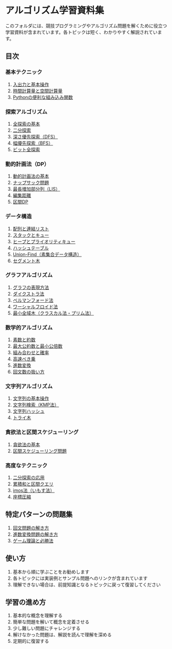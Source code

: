 # アルゴリズム学習資料集

このフォルダには、競技プログラミングやアルゴリズム問題を解くために役立つ学習資料が含まれています。各トピックは短く、わかりやすく解説されています。

## 目次

### 基本テクニック
1. [入出力と基本操作](./01_基本テクニック/01_入出力と基本操作.md)
2. [時間計算量と空間計算量](./01_基本テクニック/02_時間計算量と空間計算量.md)
3. [Pythonの便利な組み込み関数](./01_基本テクニック/03_Pythonの便利な組み込み関数.md)

### 探索アルゴリズム
1. [全探索の基本](./02_探索アルゴリズム/01_全探索の基本.md)
2. [二分探索](./02_探索アルゴリズム/02_二分探索.md)
3. [深さ優先探索（DFS）](./02_探索アルゴリズム/03_深さ優先探索.md)
4. [幅優先探索（BFS）](./02_探索アルゴリズム/04_幅優先探索.md)
5. [ビット全探索](./02_探索アルゴリズム/05_ビット全探索.md)

### 動的計画法（DP）
1. [動的計画法の基本](./03_動的計画法/01_動的計画法の基本.md)
2. [ナップサック問題](./03_動的計画法/02_ナップサック問題.md)
3. [最長増加部分列（LIS）](./03_動的計画法/03_最長増加部分列.md)
4. [編集距離](./03_動的計画法/04_編集距離.md)
5. [区間DP](./03_動的計画法/05_区間DP.md)

### データ構造
1. [配列と連結リスト](./04_データ構造/01_配列と連結リスト.md)
2. [スタックとキュー](./04_データ構造/02_スタックとキュー.md)
3. [ヒープとプライオリティキュー](./04_データ構造/03_ヒープとプライオリティキュー.md)
4. [ハッシュテーブル](./04_データ構造/04_ハッシュテーブル.md)
5. [Union-Find（素集合データ構造）](./04_データ構造/05_Union-Find.md)
6. [セグメント木](./04_データ構造/06_セグメント木.md)

### グラフアルゴリズム
1. [グラフの表現方法](./05_グラフアルゴリズム/01_グラフの表現方法.md)
2. [ダイクストラ法](./05_グラフアルゴリズム/02_ダイクストラ法.md)
3. [ベルマンフォード法](./05_グラフアルゴリズム/03_ベルマンフォード法.md)
4. [ワーシャルフロイド法](./05_グラフアルゴリズム/04_ワーシャルフロイド法.md)
5. [最小全域木（クラスカル法・プリム法）](./05_グラフアルゴリズム/05_最小全域木.md)

### 数学的アルゴリズム
1. [素数と約数](./06_数学的アルゴリズム/01_素数と約数.md)
2. [最大公約数と最小公倍数](./06_数学的アルゴリズム/02_GCD_LCM.md)
3. [組み合わせと確率](./06_数学的アルゴリズム/03_組み合わせと確率.md)
4. [高速べき乗](./06_数学的アルゴリズム/04_高速べき乗.md)
5. [進数変換](./06_数学的アルゴリズム/05_進数変換.md)
6. [回文数の扱い方](./06_数学的アルゴリズム/06_回文数の扱い方.md)

### 文字列アルゴリズム
1. [文字列の基本操作](./07_文字列アルゴリズム/01_文字列の基本操作.md)
2. [文字列検索（KMP法）](./07_文字列アルゴリズム/02_文字列検索_KMP法.md)
3. [文字列ハッシュ](./07_文字列アルゴリズム/03_文字列ハッシュ.md)
4. [トライ木](./07_文字列アルゴリズム/04_トライ木.md)

### 貪欲法と区間スケジューリング
1. [貪欲法の基本](./08_貪欲法/01_貪欲法の基本.md)
2. [区間スケジューリング問題](./08_貪欲法/02_区間スケジューリング.md)

### 高度なテクニック
1. [二分探索の応用](./09_高度なテクニック/01_二分探索の応用.md)
2. [累積和と区間クエリ](./09_高度なテクニック/02_累積和と区間クエリ.md)
3. [imos法（いもす法）](./09_高度なテクニック/03_imos法.md)
4. [座標圧縮](./09_高度なテクニック/04_座標圧縮.md)

## 特定パターンの問題集
1. [回文問題の解き方](./10_特定パターン問題集/01_回文問題の解き方.md)
2. [進数変換問題の解き方](./10_特定パターン問題集/02_進数変換問題の解き方.md)
3. [ゲーム理論と必勝法](./10_特定パターン問題集/03_ゲーム理論と必勝法.md)

## 使い方
1. 基本から順に学ぶことをお勧めします
2. 各トピックには実装例とサンプル問題へのリンクが含まれています
3. 理解できない場合は、前提知識となるトピックに戻って復習してください

## 学習の進め方
1. 基本的な概念を理解する
2. 簡単な問題を解いて概念を定着させる
3. 少し難しい問題にチャレンジする
4. 解けなかった問題は、解説を読んで理解を深める
5. 定期的に復習する
